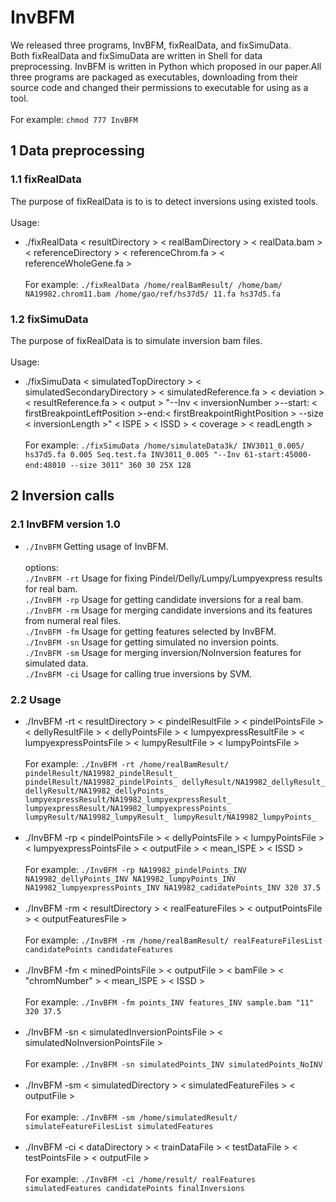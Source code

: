 # InvBFM
We released three programs, InvBFM, fixRealData, and fixSimuData.    
Both fixRealData and fixSimuData are written in Shell for data preprocessing. 
InvBFM is written in Python which proposed in our paper.All three programs are packaged as executables, 
downloading from their source code and changed their permissions to executable for using as a tool.
<br/> <br/>
For example: `chmod 777 InvBFM`
## 1 Data preprocessing
### 1.1 fixRealData
The purpose of fixRealData is to is to detect inversions using existed tools.
<br/><br/>
Usage: <br/>
* ./fixRealData &lt; resultDirectory > &lt; realBamDirectory > &lt; realData.bam > &lt; referenceDirectory > &lt; referenceChrom.fa > &lt; referenceWholeGene.fa >
<br/><br/>
For example: `./fixRealData /home/realBamResult/ /home/bam/ NA19982.chrom11.bam /home/gao/ref/hs37d5/ 11.fa hs37d5.fa`

### 1.2 fixSimuData
The purpose of fixRealData is to simulate inversion bam files.
<br/>
<br/>
Usage: 
<br/>
* ./fixSimuData &lt; simulatedTopDirectory > &lt; simulatedSecondaryDirectory > &lt; simulatedReference.fa > &lt; deviation > &lt; resultReference.fa > &lt; output > \"--Inv &lt; inversionNumber >--start: &lt; firstBreakpointLeftPosition >-end:&lt; firstBreakpointRightPosition > --size &lt; inversionLength >\" &lt; ISPE > &lt; ISSD > &lt; coverage > &lt; readLength >
<br/><br/>
For example: `./fixSimuData /home/simulateData3k/ INV3011_0.005/  hs37d5.fa 0.005 Seq.test.fa INV3011_0.005 "--Inv 61-start:45000-end:48010 --size 3011" 360 30 25X 128`     

## 2 Inversion calls
### 2.1 InvBFM version 1.0
* `./InvBFM`  Getting usage of InvBFM.
<br/><br/>
		options:<br/>
		`./InvBFM -rt`	Usage for fixing Pindel/Delly/Lumpy/Lumpyexpress results for real bam.<br/>
		`./InvBFM -rp`	Usage for getting candidate inversions for a real bam.<br/>
		`./InvBFM -rm`	Usage for merging candidate inversions and its features from numeral real files.<br/>
		`./InvBFM -fm`	Usage for getting features selected by InvBFM.<br/>
		`./InvBFM -sn`	Usage for getting simulated no inversion points.<br/>
		`./InvBFM -sm`	Usage for merging inversion/NoInversion features for simulated data.<br/>
		`./InvBFM -ci`	Usage for calling true inversions by SVM.<br/>
### 2.2 Usage
* ./InvBFM -rt &lt; resultDirectory > &lt; pindelResultFile > &lt; pindelPointsFile > &lt; dellyResultFile > &lt; dellyPointsFile > &lt; lumpyexpressResultFile > &lt; lumpyexpressPointsFile > &lt; lumpyResultFile > &lt; lumpyPointsFile >
<br/><br/>
For example: `./InvBFM -rt /home/realBamResult/ pindelResult/NA19982_pindelResult_ pindelResult/NA19982_pindelPoints_ dellyResult/NA19982_dellyResult_ dellyResult/NA19982_dellyPoints_ lumpyexpressResult/NA19982_lumpyexpressResult_ lumpyexpressResult/NA19982_lumpyexpressPoints_ lumpyResult/NA19982_lumpyResult_ lumpyResult/NA19982_lumpyPoints_`
<br/><br/>
* ./InvBFM -rp &lt; pindelPointsFile > &lt; dellyPointsFile > &lt; lumpyPointsFile > &lt; lumpyexpressPointsFile > &lt; outputFile > &lt; mean_ISPE > &lt; ISSD >
<br/><br/>
For example: `./InvBFM -rp NA19982_pindelPoints_INV NA19982_dellyPoints_INV NA19982_lumpyPoints_INV NA19982_lumpyexpressPoints_INV NA19982_cadidatePoints_INV 320 37.5`
<br/><br/>
* ./InvBFM -rm &lt; resultDirectory > &lt; realFeatureFiles > &lt; outputPointsFile > &lt; outputFeaturesFile >
<br/><br/>
For example: `./InvBFM -rm /home/realBamResult/ realFeatureFilesList candidatePoints candidateFeatures`
<br/><br/>
* ./InvBFM -fm &lt; minedPointsFile > &lt; outputFile > &lt; bamFile > &lt; "chromNumber" > &lt; mean_ISPE > &lt; ISSD >
<br/><br/>
For example: `./InvBFM -fm points_INV features_INV sample.bam "11" 320 37.5`
<br/><br/>
* ./InvBFM -sn &lt; simulatedInversionPointsFile > &lt; simulatedNoInversionPointsFile >
<br/><br/>
For example: `./InvBFM -sn simulatedPoints_INV simulatedPoints_NoINV`
<br/><br/>
* ./InvBFM -sm &lt; simulatedDirectory > &lt; simulatedFeatureFiles > &lt; outputFile >
<br/><br/>
For example: `./InvBFM -sm /home/simulatedResult/ simulateFeatureFilesList simulatedFeatures`
<br/><br/>
* ./InvBFM -ci &lt; dataDirectory > &lt; trainDataFile > &lt; testDataFile > &lt; testPointsFile > &lt; outputFile >
<br/><br/>
For example: `./InvBFM -ci /home/result/ realFeatures simulatedFeatures candidatePoints finalInversions`
<br/><br/>
